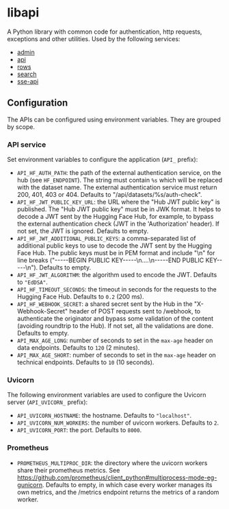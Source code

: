 # libapi

A Python library with common code for authentication, http requests, exceptions and other utilities.
Used by the following services:
- [admin](https://github.com/huggingface/dataset-viewer/tree/main/services/admin)
- [api](https://github.com/huggingface/dataset-viewer/tree/main/services/api)
- [rows](https://github.com/huggingface/dataset-viewer/tree/main/services/rows)
- [search](https://github.com/huggingface/dataset-viewer/tree/main/services/search)
- [sse-api](https://github.com/huggingface/dataset-viewer/tree/main/services/sse-api)

## Configuration

The APIs can be configured using environment variables. They are grouped by scope.

### API service

Set environment variables to configure the application (`API_` prefix):

- `API_HF_AUTH_PATH`: the path of the external authentication service, on the hub (see `HF_ENDPOINT`). The string must contain `%s` which will be replaced with the dataset name. The external authentication service must return 200, 401, 403 or 404. Defaults to "/api/datasets/%s/auth-check".
- `API_HF_JWT_PUBLIC_KEY_URL`: the URL where the "Hub JWT public key" is published. The "Hub JWT public key" must be in JWK format. It helps to decode a JWT sent by the Hugging Face Hub, for example, to bypass the external authentication check (JWT in the 'Authorization' header). If not set, the JWT is ignored. Defaults to empty.
- `API_HF_JWT_ADDITIONAL_PUBLIC_KEYS`: a comma-separated list of additional public keys to use to decode the JWT sent by the Hugging Face Hub. The public keys must be in PEM format and include "\n" for line breaks ("-----BEGIN PUBLIC KEY-----\n....\n-----END PUBLIC KEY-----\n"). Defaults to empty.
- `API_HF_JWT_ALGORITHM`: the algorithm used to encode the JWT. Defaults to `"EdDSA"`.
- `API_HF_TIMEOUT_SECONDS`: the timeout in seconds for the requests to the Hugging Face Hub. Defaults to `0.2` (200 ms).
- `API_HF_WEBHOOK_SECRET`: a shared secret sent by the Hub in the "X-Webhook-Secret" header of POST requests sent to /webhook, to authenticate the originator and bypass some validation of the content (avoiding roundtrip to the Hub). If not set, all the validations are done. Defaults to empty.
- `API_MAX_AGE_LONG`: number of seconds to set in the `max-age` header on data endpoints. Defaults to `120` (2 minutes).
- `API_MAX_AGE_SHORT`: number of seconds to set in the `max-age` header on technical endpoints. Defaults to `10` (10 seconds).

### Uvicorn

The following environment variables are used to configure the Uvicorn server (`API_UVICORN_` prefix):

- `API_UVICORN_HOSTNAME`: the hostname. Defaults to `"localhost"`.
- `API_UVICORN_NUM_WORKERS`: the number of uvicorn workers. Defaults to `2`.
- `API_UVICORN_PORT`: the port. Defaults to `8000`.

### Prometheus

- `PROMETHEUS_MULTIPROC_DIR`: the directory where the uvicorn workers share their prometheus metrics. See https://github.com/prometheus/client_python#multiprocess-mode-eg-gunicorn. Defaults to empty, in which case every worker manages its own metrics, and the /metrics endpoint returns the metrics of a random worker.
